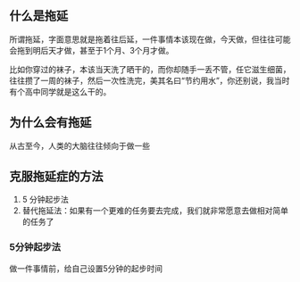 ## 什么是拖延

所谓拖延，字面意思就是拖着往后延，一件事情本该现在做，今天做，但往往可能会拖到明后天才做，甚至于1个月、3个月才做。

比如你穿过的袜子，本该当天洗了晒干的，而你却随手一丢不管，任它滋生细菌，往往攒了一周的袜子，然后一次性洗完，美其名曰“节约用水”，你还别说，我当时有个高中同学就是这么干的。

## 为什么会有拖延
从古至今，人类的大脑往往倾向于做一些

## 克服拖延症的方法
1. 5 分钟起步法
2. 替代拖延法：如果有一个更难的任务要去完成，我们就非常愿意去做相对简单的任务了

### 5分钟起步法
做一件事情前，给自己设置5分钟的起步时间